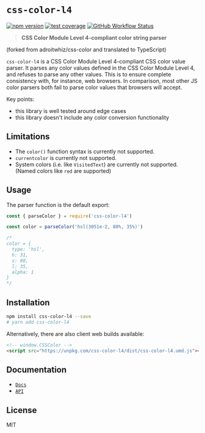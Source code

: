 # `css-color-l4`

[![npm version](https://img.shields.io/npm/v/css-color-l4.svg?style=flat-square)](https://www.npmjs.com/package/css-color-l4)
[![test coverage](https://img.shields.io/badge/dynamic/json?style=flat-square&color=brightgreen&label=coverage&query=%24.total.branches.pct&suffix=%25&url=https%3A%2F%2Funpkg.com%2Fcss-color-l4%2Fcoverage%2Fcoverage-summary.json)](https://www.npmjs.com/package/css-color-l4)
[![GitHub Workflow Status](https://img.shields.io/github/workflow/status/tbjgolden/css-color-l4/Release?style=flat-square)](https://github.com/tbjgolden/css-color-l4/actions?query=workflow%3ARelease)

> **CSS Color Module Level 4\-compliant color string parser**

(forked from adroitwhiz/css-color and translated to TypeScript)

`css-color-l4` is a CSS Color Module Level 4-compliant CSS color value parser.
It parses any color values defined in the CSS Color Module Level 4, and refuses
to parse any other values. This is to ensure complete consistency with, for
instance, web browsers. In comparison, most other JS color parsers both fail to
parse color values that browsers will accept.

Key points:

- this library is well tested around edge cases
- this library doesn't include any color conversion functionality

## Limitations

- The `color()` function syntax is currently not supported.
- `currentcolor` is currently not supported.
- System colors (i.e. like `VisitedText`) are currently not supported. (Named
  colors like `red` are supported)

## Usage

The parser function is the default export:

```js
const { parseColor } = require('css-color-l4')

const color = parseColor('hsl(3051e-2, 80%, 35%)')

/*
color = {
  type: 'hsl',
  h: 31,
  s: 80,
  l: 35,
  alpha: 1
}
*/
```

## Installation

```sh
npm install css-color-l4 --save
# yarn add css-color-l4
```

Alternatively, there are also client web builds available:

```html
<!-- window.CSSColor -->
<script src="https://unpkg.com/css-color-l4/dist/css-color-l4.umd.js"></script>
```

## Documentation

- [`Docs`](docs)
- [`API`](docs/api)

## License

MIT

<!-- Original starter readme: https://github.com/tbjgolden/create-typescript-react-library -->
